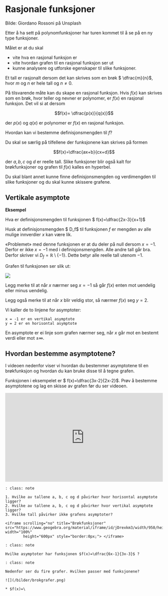 # Rasjonale funksjoner

Bilde: Giordano Rossoni på Unsplash



Etter å ha sett på polynomfunksjoner har turen kommet til å se på en ny type  funksjoner.

Målet er at du skal 

* vite hva en rasjonal funksjon er
* vite hvordan grafen til en rasjonal funksjon ser ut
* kunne analysere og utforske egenskaper til slike funksjoner. 



Et tall er rasjonalt dersom det kan skrives som en brøk $ \dfrac{m}{n}$, hvor $m$ og $n$ er hele tall og $n \neq 0$. 

På tilsvarende måte kan du skape en rasjonal funksjon. Hvis $f(x)$ kan skrives som en brøk, hvor teller og nevner er polynomer, er $f(x)$ en rasjonal funksjon. Det vil si at dersom

$$f(x)= \dfrac{p(x)}{q(x)}$$ 

der $p(x)$ og $q(x)$ er polynomer er $f(x)$ en rasjonal funksjon.

Hvordan kan vi bestemme definisjonsmengden til $f$?

Du skal se særlig på tilfellene der funksjonene kan skrives på formen 

$$f(x)=\dfrac{ax+b}{cx+d}$$ 

der $a, b, c$ og $d$ er reelle tall. Slike funksjoner blir også kalt for brøkfunksjoner og grafen til $f(x)$ kalles en hyperbel. 

Du skal blant annet kunne finne definisjonsmengden og verdimengden til slike funksjoner og du skal kunne skissere grafene. 

## Vertikale asymptote

**Eksempel**

Hva er definisjonsmengden til funksjonen $ f(x)=\dfrac{2x-3}{x+1}$ 

Husk at definisjonsmengden $ D_f$ til funksjonen $f$ er mengden av alle mulige innverdier $x$ kan være lik.




«Problemet» med denne funksjonen er at du deler på null dersom $x=-1$. Derfor er ikke $x=-1$ med i definisjonsmengden. Alle andre tall går bra. Derfor skriver vi $D_f=\mathbb{R}\setminus \{-1\}$. Dette betyr alle reelle tall utenom $-1$. 

Grafen til funksjonen ser slik ut: 

![](/bilder/brfunk.png)

Legg merke til at når $x$ nærmer seg $x=-1$ så går $f(x)$ enten mot uendelig eller minus uendelig. 

Legg også merke til at når $x$ blir veldig stor, så nærmer $f(x)$ seg $y=2$. 

Vi kaller de to linjene for asymptoter:

    x = -1 er en vertikal asymptote
    y = 2 er en horisontal asymptote

En asymptote er ei linje som grafen nærmer seg, når $x$ går mot en bestemt verdi eller mot $\pm \infty$. 

## Hvordan bestemme asymptotene? 


I videoen nedenfor viser vi hvordan du bestemmer asymptotene til en brøkfunksjon og hvordan du kan bruke disse til å tegne grafen.

Funksjonen i eksempelet er $ f(x)=\dfrac{3x-2}{2x-2}$. Prøv å bestemme asymptotene og lag en skisse av grafen før du ser videoen.

<div style="padding:56.25% 0 0 0;position:relative;"><iframe src="https://player.vimeo.com/video/85532482?h=70cf90eb5f&title=0&byline=0&portrait=0" style="position:absolute;top:0;left:0;width:100%;height:100%;" frameborder="0" allow="autoplay; fullscreen; picture-in-picture" allowfullscreen></iframe></div><script src="https://player.vimeo.com/api/player.js"></script>


```{admonition} Oppgave 1
: class: note

1. Hvilke av tallene a, b, c og d påvirker hvor horisontal asymptote ligger?
2. Hvilke av tallene a, b, c og d påvirker hvor vertikal asymptote ligger?
3. Hvilke tall påvirker ikke grafens asymptoter?

<iframe scrolling="no" title="Brøkfunksjoner" src="https://www.geogebra.org/material/iframe/id/jDrexkm3/width/950/height/600/border/888888/sfsb/true/smb/false/stb/false/stbh/false/ai/false/asb/false/sri/false/rc/false/ld/false/sdz/false/ctl/false" width="100%"
        height="600px" style="border:0px;"> </iframe>    
```

```{admonition} Oppgave 2
: class: note

Hvilke asymptoter har funksjonen $f(x)=\dfrac{6x-1}{3x-3}$ ?

```

```{admonition} Oppgave 3
: class: note

Nedenfor ser du fire grafer. Hvilken passer med funksjonene? 

![](/bilder/brokgrafer.png)

* $f(x)=\

```